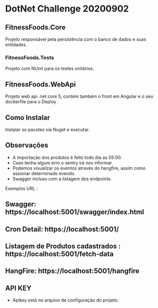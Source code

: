 # DotNet Challenge 20200902

## FitnessFoods.Core

Projeto responsável pela persistência com o banco de dados e suas entidades.

### FitnessFoods.Tests
 
Projeto com NUnit para os testes unitários.
 

## FitnessFoods.WebApi
 
Projeto web api .net core 5, contém também o front em Angular e o seu dockerfile para o Deploy .


## Como Instalar

Instalar os pacotes via Nuget e executar.

## Observações

- A importação dos produtos é feito todo dia as 05:00.
- Caso tenha algum erro o sentry irá nos informar.
- Podemos visualizar os eventos através do hangfire, assim como assionar determinado evendo.
- Swagger incluso com a listagem dos endpoints.

 Exemplos URL :

 ## Swagger: https://localhost:5001/swagger/index.html
 ## Cron Detail: https://localhost:5001/
 ## Listagem de Produtos cadastrados : https://localhost:5001/fetch-data
 ## HangFire: https://localhost:5001/hangfire


## API KEY

- Apikey está no arquivo de configuração do projeto.




